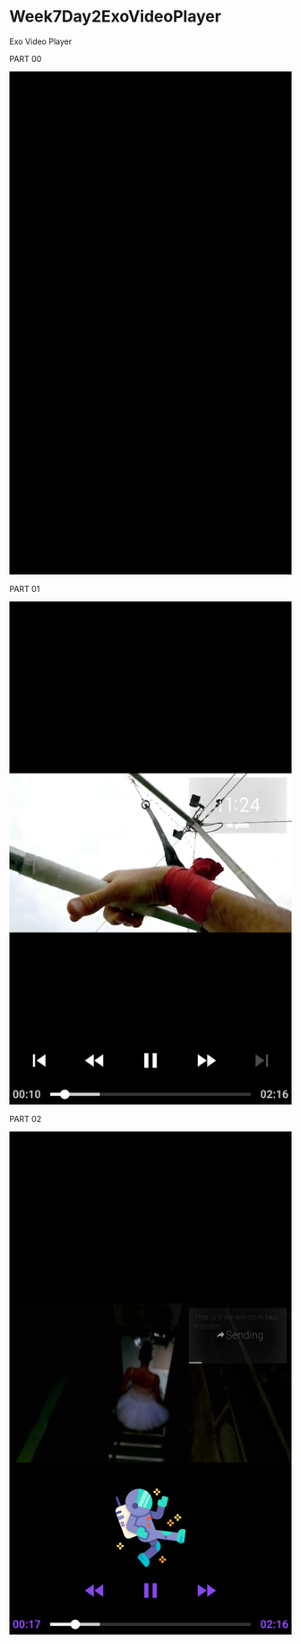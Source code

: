 # Week7Day2ExoVideoPlayer
Exo Video Player



PART 00 

![alt text](https://github.com/elufire/Week7Day2ExoVideoPlayer/blob/master/exoplayer-codelab-02/audioPart1.png)


PART 01

![alt text](https://github.com/elufire/Week7Day2ExoVideoPlayer/blob/master/exoplayer-codelab-02/videoPlayer2.png)



PART 02

![alt text](https://github.com/elufire/Week7Day2ExoVideoPlayer/blob/master/exoplayer-codelab-02/purpleAstronaut.png)
